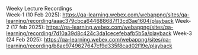 Weeky Lecture Recordings
<br>
Week-1 (10 Feb 2025): https://qa-learning.webex.com/webappng/sites/qa-learning/recording/aaac379cbca644688687f13cd3ae1604/playback
Week-2 (17 feb 2025): https://qa-learning.webex.com/webappng/sites/qa-learning/recording/7d10a39d8c424c3da1cecefebafb5b5a/playback
Week-3 (24 Feb 2025): https://qa-learning.webex.com/webappng/sites/qa-learning/recording/b8ae9749627647cf9d335f8cad02f19e/playback
